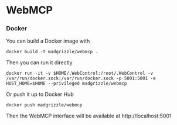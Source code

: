 # WebMCP

### Docker

You can build a Docker image with

    docker build -t madgrizzle/webmcp .

Then you can run it directly

    docker run -it -v $HOME/.WebControl:/root/.WebControl -v /var/run/docker.sock:/var/run/docker.sock -p 5001:5001 -e HOST_HOME=$HOME --privileged madgrizzle/webmcp

Or push it up to Docker Hub

    docker push madgrizzle/webmcp

Then the WebMCP interface will be available at http://localhost:5001
